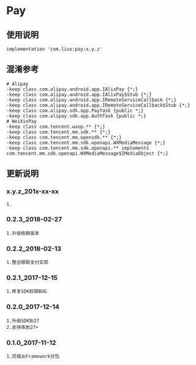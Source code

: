 Pay
===

使用说明
---
```
implementation 'com.liux:pay:x.y.z'
```

混淆参考
---
```
# Alipay
-keep class com.alipay.android.app.IAlixPay {*;}
-keep class com.alipay.android.app.IAlixPay$Stub {*;}
-keep class com.alipay.android.app.IRemoteServiceCallback {*;}
-keep class com.alipay.android.app.IRemoteServiceCallback$Stub {*;}
-keep class com.alipay.sdk.app.PayTask {public *;}
-keep class com.alipay.sdk.app.AuthTask {public *;}
# WeiXinPay
-keep class com.tencent.wxop.** {*;}
-keep class com.tencent.mm.sdk.** {*;}
-keep class com.tencent.mm.opensdk.** {*;}
-keep class com.tencent.mm.sdk.openapi.WXMediaMessage {*;}
-keep class com.tencent.mm.sdk.openapi.** implements com.tencent.mm.sdk.openapi.WXMediaMessage$IMediaObject {*;}
```

更新说明
---
### x.y.z_201x-xx-xx
    1.

### 0.2.3_2018-02-27
    1.升级依赖版本

### 0.2.2_2018-02-13
    1.整合银联支付实现

### 0.2.1_2017-12-15
    1.修复SDK权限BUG

### 0.2.0_2017-12-14
    1.升级SDK到27
    2.支持库到27+

### 0.1.0_2017-11-12
    1.完成从Framework分包